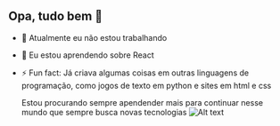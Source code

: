 ## Opa, tudo bem 👋

- 🔭 Atualmente eu não estou trabalhando
- 🌱 Eu estou aprendendo sobre React
- ⚡ Fun fact: Já criava algumas coisas em outras linguagens de programação, como jogos de texto em python e sites em html e css

  Estou procurando sempre apendender mais para continuar nesse mundo que sempre busca novas tecnologias
![Alt text](https://www.gifcen.com/wp-content/uploads/2024/10/pikachu-gif.gif "Pikachu Comendo um Fruta")
